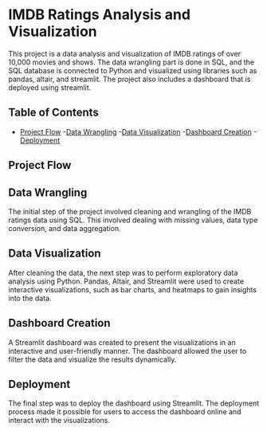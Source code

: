# IMDB Ratings Analysis and Visualization

This project is a data analysis and visualization of IMDB ratings of over 10,000 movies and shows. The data wrangling part is done in SQL, and the SQL database is connected to Python and visualized using libraries such as pandas, altair, and streamlit. The project also includes a dashboard that is deployed using streamlit.

## Table of Contents

- [Project Flow](#Project-Flow)
  -[Data Wrangling](#Data-Wrangling)
  -[Data Visualization](#Data-Visualization)
  -[Dashboard Creation](#Dashboard-Creation)
  -[Deployment](#Deployment)


## Project Flow
## Data Wrangling
The initial step of the project involved cleaning and wrangling of the IMDB ratings data using SQL. This involved dealing with missing values, data type conversion, and data aggregation.

## Data Visualization
After cleaning the data, the next step was to perform exploratory data analysis using Python. Pandas, Altair, and Streamlit were used to create interactive visualizations, such as bar charts, and heatmaps to gain insights into the data.

## Dashboard Creation
A Streamlit dashboard was created to present the visualizations in an interactive and user-friendly manner. The dashboard allowed the user to filter the data and visualize the results dynamically.

## Deployment
The final step was to deploy the dashboard using Streamlit. The deployment process made it possible for users to access the dashboard online and interact with the visualizations.
